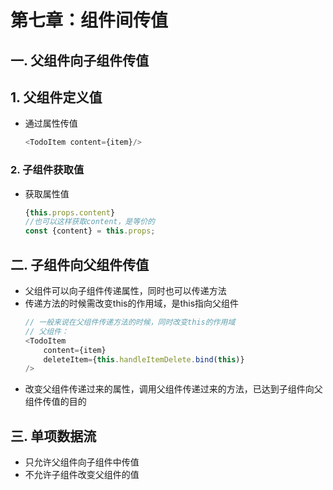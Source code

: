 # 第七章：组件间传值

## 一. 父组件向子组件传值

## 1. 父组件定义值
* 通过属性传值
    ```javascript
    <TodoItem content={item}/>
    ```

### 2. 子组件获取值
* 获取属性值
    ```javascript
    {this.props.content}
    //也可以这样获取content，是等价的
    const {content} = this.props;
    ```

## 二. 子组件向父组件传值
* 父组件可以向子组件传递属性，同时也可以传递方法
* 传递方法的时候需改变this的作用域，是this指向父组件
    ```javascript
    // 一般来说在父组件传递方法的时候，同时改变this的作用域
    // 父组件：
    <TodoItem 
        content={item}
        deleteItem={this.handleItemDelete.bind(this)}
    />
    ```
* 改变父组件传递过来的属性，调用父组件传递过来的方法，已达到子组件向父组件传值的目的

## 三. 单项数据流
* 只允许父组件向子组件中传值
* 不允许子组件改变父组件的值






<comment/>